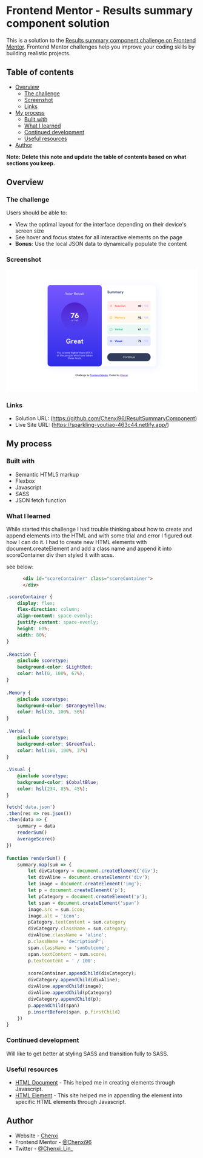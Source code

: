 # Frontend Mentor - Results summary component solution

This is a solution to the [Results summary component challenge on Frontend Mentor](https://www.frontendmentor.io/challenges/results-summary-component-CE_K6s0maV). Frontend Mentor challenges help you improve your coding skills by building realistic projects. 

## Table of contents

- [Overview](#overview)
  - [The challenge](#the-challenge)
  - [Screenshot](#screenshot)
  - [Links](#links)
- [My process](#my-process)
  - [Built with](#built-with)
  - [What I learned](#what-i-learned)
  - [Continued development](#continued-development)
  - [Useful resources](#useful-resources)
- [Author](#author)

**Note: Delete this note and update the table of contents based on what sections you keep.**

## Overview

### The challenge

Users should be able to:

- View the optimal layout for the interface depending on their device's screen size
- See hover and focus states for all interactive elements on the page
- **Bonus**: Use the local JSON data to dynamically populate the content

### Screenshot

![](./assets/images/sparkling-youtiao-463c44.netlify.app_.png)

### Links

- Solution URL: (https://github.com/Chenxi96/ResultSummaryComponent)
- Live Site URL: (https://sparkling-youtiao-463c44.netlify.app/)

## My process

### Built with

- Semantic HTML5 markup
- Flexbox
- Javascript
- SASS
- JSON fetch function


### What I learned

While started this challenge I had trouble thinking about how to create and append elements into the HTML and with some trial and error
I figured out how I can do it. I had to create new HTML elements with document.createElement and add a class name and append it into scoreContainer div then styled it with scss.

see below:

```html
      <div id="scoreContainer" class="scoreContainer">
      </div>
```
```scss
.scoreContainer {
    display: flex;
    flex-direction: column;
    align-content: space-evenly;
    justify-content: space-evenly;
    height: 60%;
    width: 80%;
}

.Reaction {
    @include scoretype;
    background-color: $LightRed;
    color: hsl(0, 100%, 67%);
}

.Memory {
    @include scoretype;
    background-color: $OrangeyYellow;
    color: hsl(39, 100%, 56%)
}

.Verbal {
    @include scoretype;
    background-color: $GreenTeal;
    color: hsl(166, 100%, 37%)
}

.Visual {
    @include scoretype;
    background-color: $CobaltBlue;
    color: hsl(234, 85%, 45%);
}
```
```js
fetch('data.json')
.then(res => res.json())
.then(data => {
    summary = data
    renderSum()
    averageScore()
})

function renderSum() {
    summary.map(sum => {
        let divCategory = document.createElement('div');
        let divAline = document.createElement('div');
        let image = document.createElement('img');
        let p = document.createElement('p');
        let pCategory = document.createElement('p');
        let span = document.createElement('span')
        image.src = sum.icon;
        image.alt = 'icon';
        pCategory.textContent = sum.category
        divCategory.className = sum.category;
        divAline.className = 'aline';
        p.className = 'decriptionP';
        span.className = 'sumOutcome';
        span.textContent = sum.score;
        p.textContent = ' / 100';
        
        scoreContainer.appendChild(divCategory);
        divCategory.appendChild(divAline);
        divAline.appendChild(image);
        divAline.appendChild(pCategory)
        divCategory.appendChild(p);
        p.appendChild(span)
        p.insertBefore(span, p.firstChild)
    })
}
```


### Continued development

Will like to get better at styling SASS and transition fully to SASS.


### Useful resources

- [HTML Document](https://www.w3schools.com/jsref/dom_obj_document.asp) - This helped me in creating elements through Javascript.
- [HTML Element](https://www.w3schools.com/jsref/dom_obj_all.asp) - This site helped me in appending the element into specific HTML elements through Javascript.


## Author

- Website - [Chenxi](https://my-portfolio-vert-xi-14.vercel.app/)
- Frontend Mentor - [@Chenxi96](https://www.frontendmentor.io/profile/Chenxi96)
- Twitter - [@Chenxi_Lin_](https://www.twitter.com/Chenxi_Lin_)
